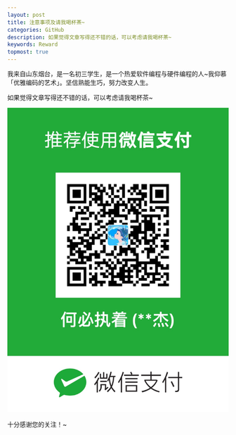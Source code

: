 ```yaml
---
layout: post
title: 注意事项及请我喝杯茶~
categories: GitHub
description: 如果觉得文章写得还不错的话，可以考虑请我喝杯茶~
keywords: Reward
topmost: true
---
```


我来自山东烟台，是一名初三学生，是一个热爱软件编程与硬件编程的人~我仰慕「优雅编码的艺术」。坚信熟能生巧，努力改变人生。

如果觉得文章写得还不错的话，可以考虑请我喝杯茶~

![ ](/images/blog/20220504-reward-qr.jpg)

十分感谢您的关注！~


